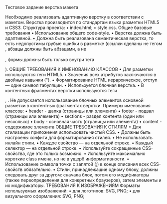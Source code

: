 Тестовое задание верстка макета

Необходимо реализовать адаптивную верстку в соответствии с макетом. Верстка производится по стандартам языка разметки HTML5 и CSS3.
Структура проекта:
•	index.html;
•	style.css.
Общие базовые требования
•	Использование общего code-style.
•	Верстка должна быть адаптивной.
•	Должна быть реализована семантическая верстка, то есть недопустимы грубые ошибки в разметке (ссылки сделаны не тегом <a>, абзацы должны быть абзацами, а не <br><br>, формы должны быть только внутри тега <form>).
ОБЩИЕ ТРЕБОВАНИЯ К ИМЕНОВАНИЮ КЛАССОВ
•	Для разметки используются теги HTML5.
•	Значения всех атрибутов заключаются в двойные кавычки (").
•	Форматирование HTML иерархическое, отступ — один символ табуляции.
•	Используется блочная верстка.
•	В контентных фрагментах верстки используются теги <p>, <span>. Не допускается использование блочных элементов основной разметки в контентных фрагментах верстки.
Примеры именования классов:
•	header - шапка (страницы или элемента)
•	footer - подвал (страницы или элемента)
•	sections - раздел контента (один или несколько)
•	body - основная часть (страницы или элемента)
•	content - содержимое элемента
ОБЩИЕ ТРЕБОВАНИЯ К СТИЛЯМ
•	Для стилизации приложения использовать чистый CSS.
•	Должны быть настроены конфиги для форматирования стилей.
•	Не использовать инлайн стили.
•	Каждое свойство — на отдельной строке.
•	Каждый селектор — на отдельной строке.
•	Используйте сокращенные CSS-свойства, где это только возможно.
•	Используйте максимально короткие class имена, но не в ущерб информативности.
•	Использование символа точки с запятой (;) в конце описания всех CSS-свойств обязательно.
•	Стили, принадлежащие одному блоку, должны следовать друг за другом: сначала блок, потом его модификаторы (также переопределения для конкретных браузеров), затем элементы и их модификаторы.
ТРЕБОВАНИЯ К ИЗОБРАЖЕНИЯМ
Форматы используемых изображений:
•	для логотипов: SVG, PNG;
•	для визуального оформления: SVG, PNG;
